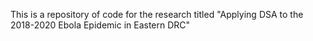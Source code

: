 This is a repository of code for the research titled "Applying DSA to the 2018-2020 Ebola Epidemic in Eastern DRC"